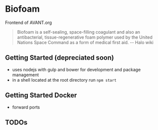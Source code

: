 # Biofoam
Frontend of AVANT.org

> Biofoam is a self-sealing, space-filling coagulant and also an antibacterial, tissue-regenerative foam polymer used by the United Nations Space Command as a form of medical first aid.
> -- Halo wiki

## Getting Started (depreciated soon)
- uses nodejs with gulp and bower for development and package management
- in a shell located at the root directory run `npm start`

## Getting Started Docker
- forward ports

## TODOs
